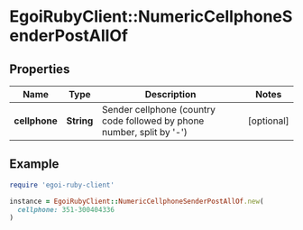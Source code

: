 # EgoiRubyClient::NumericCellphoneSenderPostAllOf

## Properties

| Name | Type | Description | Notes |
| ---- | ---- | ----------- | ----- |
| **cellphone** | **String** | Sender cellphone (country code followed by phone number, split by &#39;-&#39;) | [optional] |

## Example

```ruby
require 'egoi-ruby-client'

instance = EgoiRubyClient::NumericCellphoneSenderPostAllOf.new(
  cellphone: 351-300404336
)
```


